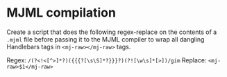 # MJML compilation
Create a script that does the following regex-replace on the contents of a `.mjml` file before passing it to the MJML compiler to wrap all dangling Handlebars tags in `<mj-raw></mj-raw>` tags.

Regex: `/(?<!<[^>]*?)({{{?[\s\S]*?}}}?)(?![\w\s]*[>])/gim`
Replace: `<mj-raw>$1</mj-raw>`
